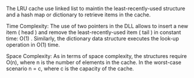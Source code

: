 The LRU cache use linked list to maintin the least-recently-used structure and a hash map or dictionary to retrieve items in the cache.

Time Complexity: The use of two pointers in the DLL allows to insert a new item ( head ) and remove the least-recently-used item ( tail ) in constant time: O(1) . Similarly, the dictionary data structure executes the look-up operation in O(1) time.

Space Complexity: As in terms of space complexity, the structures require O(n), where n is the number of elements in the cache. In the worst-case scenario n = c, where c is the capacity of the cache.
